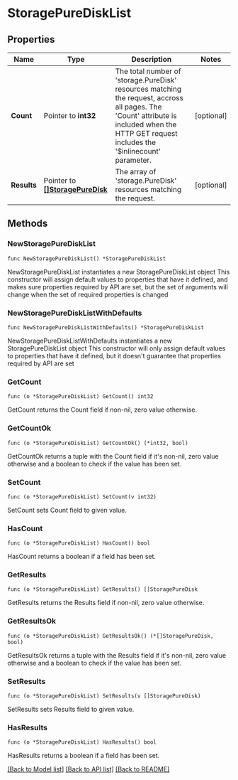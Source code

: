 # StoragePureDiskList

## Properties

Name | Type | Description | Notes
------------ | ------------- | ------------- | -------------
**Count** | Pointer to **int32** | The total number of &#39;storage.PureDisk&#39; resources matching the request, accross all pages. The &#39;Count&#39; attribute is included when the HTTP GET request includes the &#39;$inlinecount&#39; parameter. | [optional] 
**Results** | Pointer to [**[]StoragePureDisk**](storage.PureDisk.md) | The array of &#39;storage.PureDisk&#39; resources matching the request. | [optional] 

## Methods

### NewStoragePureDiskList

`func NewStoragePureDiskList() *StoragePureDiskList`

NewStoragePureDiskList instantiates a new StoragePureDiskList object
This constructor will assign default values to properties that have it defined,
and makes sure properties required by API are set, but the set of arguments
will change when the set of required properties is changed

### NewStoragePureDiskListWithDefaults

`func NewStoragePureDiskListWithDefaults() *StoragePureDiskList`

NewStoragePureDiskListWithDefaults instantiates a new StoragePureDiskList object
This constructor will only assign default values to properties that have it defined,
but it doesn't guarantee that properties required by API are set

### GetCount

`func (o *StoragePureDiskList) GetCount() int32`

GetCount returns the Count field if non-nil, zero value otherwise.

### GetCountOk

`func (o *StoragePureDiskList) GetCountOk() (*int32, bool)`

GetCountOk returns a tuple with the Count field if it's non-nil, zero value otherwise
and a boolean to check if the value has been set.

### SetCount

`func (o *StoragePureDiskList) SetCount(v int32)`

SetCount sets Count field to given value.

### HasCount

`func (o *StoragePureDiskList) HasCount() bool`

HasCount returns a boolean if a field has been set.

### GetResults

`func (o *StoragePureDiskList) GetResults() []StoragePureDisk`

GetResults returns the Results field if non-nil, zero value otherwise.

### GetResultsOk

`func (o *StoragePureDiskList) GetResultsOk() (*[]StoragePureDisk, bool)`

GetResultsOk returns a tuple with the Results field if it's non-nil, zero value otherwise
and a boolean to check if the value has been set.

### SetResults

`func (o *StoragePureDiskList) SetResults(v []StoragePureDisk)`

SetResults sets Results field to given value.

### HasResults

`func (o *StoragePureDiskList) HasResults() bool`

HasResults returns a boolean if a field has been set.


[[Back to Model list]](../README.md#documentation-for-models) [[Back to API list]](../README.md#documentation-for-api-endpoints) [[Back to README]](../README.md)


